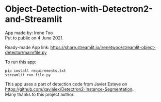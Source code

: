 # Object-Detection-with-Detectron2-and-Streamlit



App made by: Irene Too <br>
Put to public on 4 June 2021.


Ready-made App link: https://share.streamlit.io/irenetwoo/streamlit-object-detector/main/file.py <br>



To run this app: 
```
pip install requirements.txt
streamlit run file.py
```

This app uses a part of detection code from Javier Esteve on https://github.com/xavialex/Detectron2-Instance-Segmentation.  <br>
Many thanks to this project author.
